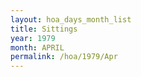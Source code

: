 ```yaml
---
layout: hoa_days_month_list
title: Sittings
year: 1979
month: APRIL
permalink: /hoa/1979/Apr
---
```

